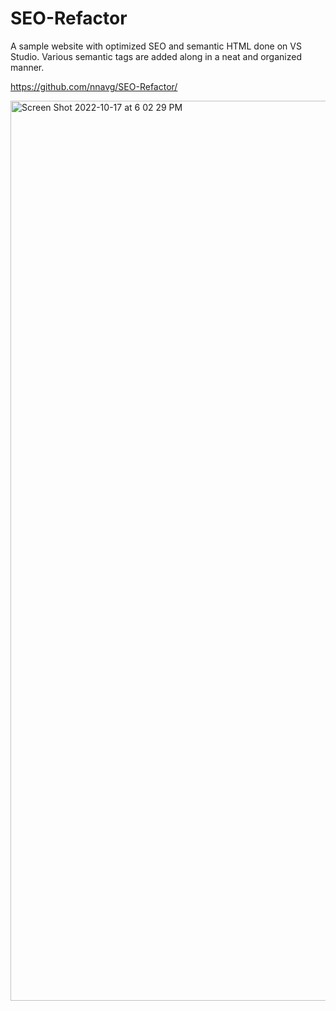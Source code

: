 # SEO-Refactor
A sample website with optimized SEO and semantic HTML done on VS Studio. Various semantic tags are added along in a neat and organized manner.

https://github.com/nnavg/SEO-Refactor/

<img width="1440" alt="Screen Shot 2022-10-17 at 6 02 29 PM" src="https://user-images.githubusercontent.com/109480025/196315435-516fc0c7-4b8b-40d3-a62a-8ca9c9b6787a.png">
